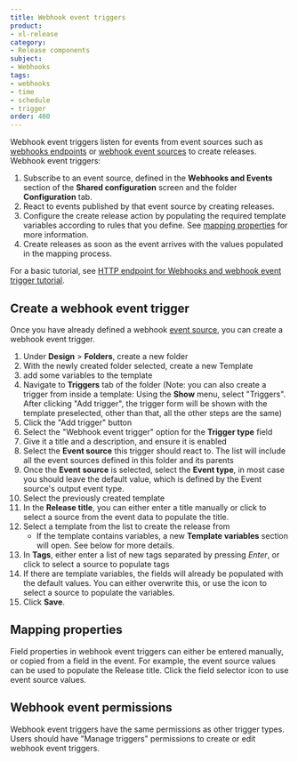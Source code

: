 ```yaml
---
title: Webhook event triggers
product:
- xl-release
category:
- Release components
subject:
- Webhooks
tags:
- webhooks
- time
- schedule
- trigger
order: 400
---
```


Webhook event triggers listen for events from event sources such as [webhooks endpoints](/xl-release/how-to/webhook-endpoints/) or [webhook event sources](/xl-release/how-to/webhook-event-sources/) to create releases. Webhook event triggers:

1. Subscribe to an event source, defined in the **Webhooks and Events** section of the **Shared configuration** screen and the folder **Configuration** tab.
2. React to events published by that event source by creating releases.
3. Configure the create release action by populating the required template variables according to rules that you define. See [mapping properties](#mapping-properties) for more information.
4. Create releases as soon as the event arrives with the values populated in the mapping process.

For a basic tutorial, see [HTTP endpoint for Webhooks and webhook event trigger tutorial](/xl-release/how-to/http-endpoint-for-webhooks.html#http-endpoint-for-webhooks-and-webhook-event-trigger-tutorial).

## Create a webhook event trigger

Once you have already defined a webhook [event source](/xl-release/how-to/webhook-event-sources/), you can create a webhook event trigger.

1. Under **Design** > **Folders**, create a new folder
1. With the newly created folder selected, create a new Template
1. add some variables to the template
1. Navigate to **Triggers** tab of the folder (Note: you can also create a trigger from inside a template: Using the **Show** menu, select "Triggers". After clicking "Add trigger", the trigger form will be shown with the template preselected, other than that, all the other steps are the same)
1. Click the "Add trigger" button
1. Select the "Webhook event trigger" option for the **Trigger type** field
1. Give it a title and a description, and ensure it is enabled
1. Select the **Event source** this trigger should react to. The list will include all the event sources defined in this folder and its parents
1. Once the **Event source** is selected, select the **Event type**, in most case you should leave the default value, which is defined by the Event source's output event type.
1. Select the previously created template
1. In the **Release title**, you can either enter a title manually or click to select a source from the event data to populate the title.
1. Select a template from the list to create the release from
    * If the template contains variables, a new **Template variables** section will open. See below for more details.
1. In **Tags**, either enter a list of new tags separated by pressing *Enter*, or click to select a source to populate tags
1. If there are template variables, the fields will already be populated with the default values. You can either overwrite this, or use the  icon to select a source to populate the variables.
1. Click **Save**.

## Mapping properties

Field properties in webhook event triggers can either be entered manually, or copied from a field in the event. For example, the event source values can be used to populate the Release title. Click the field selector icon  to use event source values.


## Webhook event permissions

Webhook event triggers have the same permissions as other trigger types. Users should have "Manage triggers" permissions to create or edit webhook event triggers.
